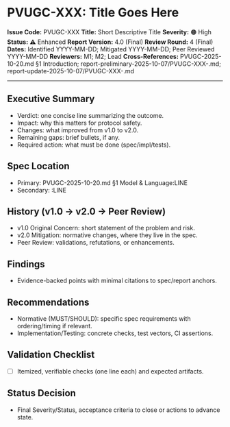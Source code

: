 # PVUGC-XXX: Title Goes Here

**Issue Code:** PVUGC-XXX
**Title:** Short Descriptive Title
**Severity:** 🟠 High
**Status:** ⚠️ Enhanced
**Report Version:** 4.0 (Final)
**Review Round:** 4 (Final)
**Dates:** Identified YYYY-MM-DD; Mitigated YYYY-MM-DD; Peer Reviewed YYYY-MM-DD
**Reviewers:** M1; M2; Lead
**Cross-References:** PVUGC-2025-10-20.md §1 Introduction; report-preliminary-2025-10-07/PVUGC-XXX-<slug>.md; report-update-2025-10-07/PVUGC-XXX-<slug>.md

---

## Executive Summary

- Verdict: one concise line summarizing the outcome.
- Impact: why this matters for protocol safety.
- Changes: what improved from v1.0 to v2.0.
- Remaining gaps: brief bullets, if any.
- Required action: what must be done (spec/impl/tests).

## Spec Location

- Primary: PVUGC-2025-10-20.md §1 Model & Language:LINE
- Secondary: <other relevant file>:LINE

## History (v1.0 → v2.0 → Peer Review)

- v1.0 Original Concern: short statement of the problem and risk.
- v2.0 Mitigation: normative changes, where they live in the spec.
- Peer Review: validations, refutations, or enhancements.

## Findings

- Evidence-backed points with minimal citations to spec/report anchors.

## Recommendations

- Normative (MUST/SHOULD): specific spec requirements with ordering/timing if relevant.
- Implementation/Testing: concrete checks, test vectors, CI assertions.

## Validation Checklist

- [ ] Itemized, verifiable checks (one line each) and expected artifacts.

## Status Decision

- Final Severity/Status, acceptance criteria to close or actions to advance state.

